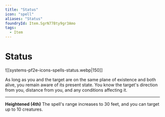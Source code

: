 ```yaml
---
title: "Status"
icon: "spell"
aliases: "Status"
foundryId: Item.SgrN77Bty9gr3Amo
tags:
  - Item
---
```


# Status
![[systems-pf2e-icons-spells-status.webp|150]]

As long as you and the target are on the same plane of existence and both alive, you remain aware of its present state. You know the target's direction from you, distance from you, and any conditions affecting it.

* * *

**Heightened (4th)** The spell's range increases to 30 feet, and you can target up to 10 creatures.
